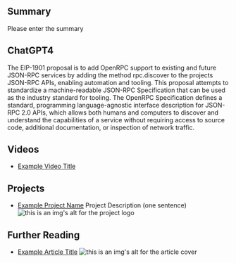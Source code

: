## Summary

Please enter the summary

## ChatGPT4

The EIP-1901 proposal is to add OpenRPC support to existing and future JSON-RPC services by adding the method rpc.discover to the projects JSON-RPC APIs, enabling automation and tooling. This proposal attempts to standardize a machine-readable JSON-RPC Specification that can be used as the industry standard for tooling. The OpenRPC Specification defines a standard, programming language-agnostic interface description for JSON-RPC 2.0 APIs, which allows both humans and computers to discover and understand the capabilities of a service without requiring access to source code, additional documentation, or inspection of network traffic.

## Videos

- [Example Video Title](https://www.youtube.com/watch?v=TDGq4aeevgY)

## Projects

- [Example Project Name](https://xxxx.xxx/xxxxx) Project Description (one sentence) ![this is an img's alt for the project logo](https://xxxx.xxx/project-logo.xxx)

## Further Reading

- [Example Article Title](https://xxxx.xxx/xxxxx) ![this is an img's alt for the article cover](https://xxxx.xxx/article-cover.xxx)
